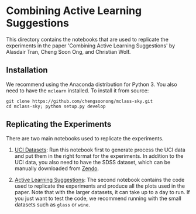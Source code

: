 # Combining Active Learning Suggestions

This directory contains the notebooks that are used to replicate
the experiments in the paper 'Combining Active Learning Suggestions' by
Alasdair Tran, Cheng Soon Ong, and Christian Wolf.

## Installation

We recommend using the Anaconda distribution for Python 3. You also
need to have the `mclearn` installed. To install it from source:

```
git clone https://github.com/chengsoonong/mclass-sky.git
cd mclass-sky; python setup.py develop
```

## Replicating the Experiments

There are two main notebooks used to replicate the experiments.

1. [UCI Datasets](uci_datasets.ipynb):
   Run this notebook first to generate process the UCI data and put them
   in the right format for the experiments. In addition to the UCI data,
   you also need to have the SDSS dataset, which can be manually downloaded
   from [Zendo](http://dx.doi.org/10.5281/zenodo.58500).

2. [Active Learning Suggestions](active_learning_suggestions.ipynb):
   The second notebook contains the code used to replicate the experiments
   and produce all the plots used in the paper. Note that with the larger
   datasets, it can take up to a day to run. If you just want to test
   the code, we recommend running with the small datasets such as `glass`
   or `wine`.
